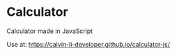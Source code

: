 # Calculator

Calculator made in JavaScript

Use at: https://calvin-li-developer.github.io/calculator-js/
